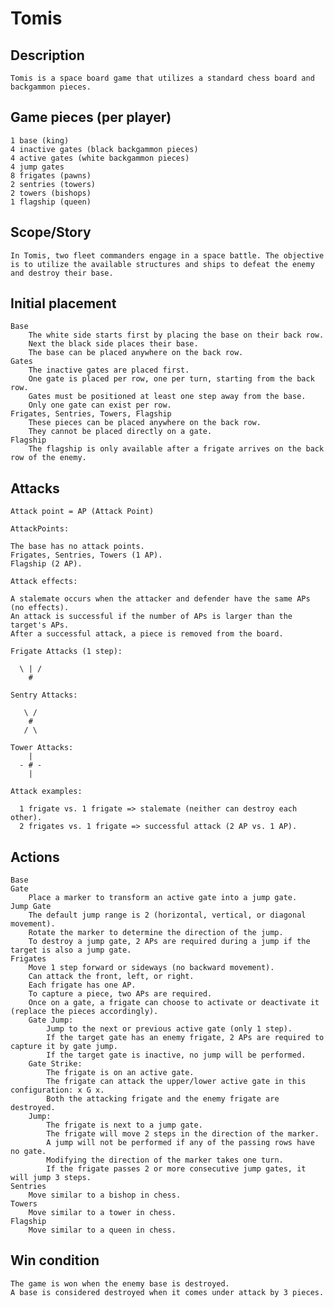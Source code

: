 # Tomis

## Description

    Tomis is a space board game that utilizes a standard chess board and backgammon pieces.

## Game pieces (per player)

    1 base (king)
    4 inactive gates (black backgammon pieces)
    4 active gates (white backgammon pieces)
    4 jump gates
    8 frigates (pawns)
    2 sentries (towers)
    2 towers (bishops)
    1 flagship (queen)
  
## Scope/Story

    In Tomis, two fleet commanders engage in a space battle. The objective is to utilize the available structures and ships to defeat the enemy and destroy their base.

## Initial placement

    Base
        The white side starts first by placing the base on their back row.
        Next the black side places their base.
        The base can be placed anywhere on the back row.
    Gates
        The inactive gates are placed first.
        One gate is placed per row, one per turn, starting from the back row.
        Gates must be positioned at least one step away from the base.
        Only one gate can exist per row.
    Frigates, Sentries, Towers, Flagship
        These pieces can be placed anywhere on the back row.
        They cannot be placed directly on a gate.
    Flagship
        The flagship is only available after a frigate arrives on the back row of the enemy.

## Attacks

    Attack point = AP (Attack Point)

    AttackPoints:

    The base has no attack points.
    Frigates, Sentries, Towers (1 AP).
    Flagship (2 AP).

    Attack effects:
    
    A stalemate occurs when the attacker and defender have the same APs (no effects).
    An attack is successful if the number of APs is larger than the target's APs.
    After a successful attack, a piece is removed from the board.
    
    Frigate Attacks (1 step):

      \ | /
        #

    Sentry Attacks:

       \ /
        #
       / \

    Tower Attacks:
        |
      - # -
        |
  
    Attack examples:
    
      1 frigate vs. 1 frigate => stalemate (neither can destroy each other).
      2 frigates vs. 1 frigate => successful attack (2 AP vs. 1 AP).

## Actions

    Base
    Gate
        Place a marker to transform an active gate into a jump gate.
    Jump Gate
        The default jump range is 2 (horizontal, vertical, or diagonal movement).
        Rotate the marker to determine the direction of the jump.
        To destroy a jump gate, 2 APs are required during a jump if the target is also a jump gate.
    Frigates
        Move 1 step forward or sideways (no backward movement).
        Can attack the front, left, or right.
        Each frigate has one AP.
        To capture a piece, two APs are required.
        Once on a gate, a frigate can choose to activate or deactivate it (replace the pieces accordingly).
        Gate Jump:
            Jump to the next or previous active gate (only 1 step).
            If the target gate has an enemy frigate, 2 APs are required to capture it by gate jump.
            If the target gate is inactive, no jump will be performed.
        Gate Strike:
            The frigate is on an active gate.
            The frigate can attack the upper/lower active gate in this configuration: x G x.
            Both the attacking frigate and the enemy frigate are destroyed.
        Jump:
            The frigate is next to a jump gate.
            The frigate will move 2 steps in the direction of the marker.
            A jump will not be performed if any of the passing rows have no gate.
            Modifying the direction of the marker takes one turn.
            If the frigate passes 2 or more consecutive jump gates, it will jump 3 steps.
    Sentries
        Move similar to a bishop in chess.
    Towers
        Move similar to a tower in chess.
    Flagship
        Move similar to a queen in chess.

## Win condition

    The game is won when the enemy base is destroyed.
    A base is considered destroyed when it comes under attack by 3 pieces.
